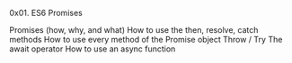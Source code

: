 0x01. ES6 Promises


Promises (how, why, and what)
How to use the then, resolve, catch methods
How to use every method of the Promise object
Throw / Try
The await operator
How to use an async function
